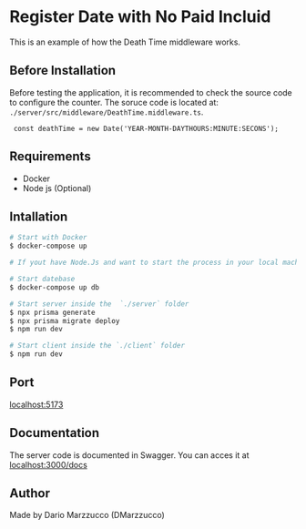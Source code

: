 # Register Date with No Paid Incluid

This is an example of how the Death Time middleware works.

## Before Installation

Before testing the application, it is recommended to check the source code to configure the counter. The soruce code is located at: `./server/src/middleware/DeathTime.middleware.ts`. 

```TS 
 const deathTime = new Date('YEAR-MONTH-DAYTHOURS:MINUTE:SECONS');
```
## Requirements

* Docker
* Node js (Optional)

## Intallation

```bash 
# Start with Docker
$ docker-compose up

# If yout have Node.Js and want to start the process in your local machine, follows this path:

# Start datebase
$ docker-compose up db

# Start server inside the  `./server` folder
$ npx prisma generate
$ npx prisma migrate deploy
$ npm run dev

# Start client inside the `./client` folder
$ npm run dev
``` 

## Port

[localhost:5173](http://localhost:5173)

## Documentation

The server code is documented in Swagger. You can acces it at [localhost:3000/docs](http://localhost:3000/docs/)


## Author

Made by Dario Marzzucco (DMarzzucco)